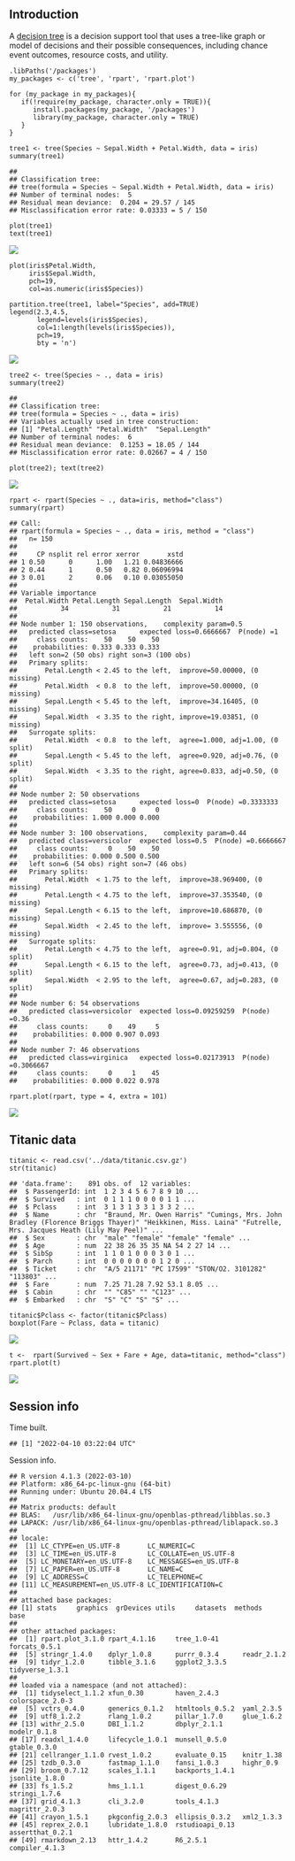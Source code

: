 Introduction
------------

A [decision tree](https://en.wikipedia.org/wiki/Decision_tree) is a
decision support tool that uses a tree-like graph or model of decisions
and their possible consequences, including chance event outcomes,
resource costs, and utility.

    .libPaths('/packages')
    my_packages <- c('tree', 'rpart', 'rpart.plot')

    for (my_package in my_packages){
       if(!require(my_package, character.only = TRUE)){
          install.packages(my_package, '/packages')
          library(my_package, character.only = TRUE)
       }
    }

    tree1 <- tree(Species ~ Sepal.Width + Petal.Width, data = iris)
    summary(tree1)

    ## 
    ## Classification tree:
    ## tree(formula = Species ~ Sepal.Width + Petal.Width, data = iris)
    ## Number of terminal nodes:  5 
    ## Residual mean deviance:  0.204 = 29.57 / 145 
    ## Misclassification error rate: 0.03333 = 5 / 150

    plot(tree1)
    text(tree1)

![](img/unnamed-chunk-1-1.png)

    plot(iris$Petal.Width,
         iris$Sepal.Width,
         pch=19,
         col=as.numeric(iris$Species))

    partition.tree(tree1, label="Species", add=TRUE)
    legend(2.3,4.5,
           legend=levels(iris$Species),
           col=1:length(levels(iris$Species)),
           pch=19,
           bty = 'n')

![](img/unnamed-chunk-2-1.png)

    tree2 <- tree(Species ~ ., data = iris)
    summary(tree2)

    ## 
    ## Classification tree:
    ## tree(formula = Species ~ ., data = iris)
    ## Variables actually used in tree construction:
    ## [1] "Petal.Length" "Petal.Width"  "Sepal.Length"
    ## Number of terminal nodes:  6 
    ## Residual mean deviance:  0.1253 = 18.05 / 144 
    ## Misclassification error rate: 0.02667 = 4 / 150

    plot(tree2); text(tree2)

![](img/unnamed-chunk-3-1.png)

    rpart <- rpart(Species ~ ., data=iris, method="class")
    summary(rpart)

    ## Call:
    ## rpart(formula = Species ~ ., data = iris, method = "class")
    ##   n= 150 
    ## 
    ##     CP nsplit rel error xerror       xstd
    ## 1 0.50      0      1.00   1.21 0.04836666
    ## 2 0.44      1      0.50   0.82 0.06096994
    ## 3 0.01      2      0.06   0.10 0.03055050
    ## 
    ## Variable importance
    ##  Petal.Width Petal.Length Sepal.Length  Sepal.Width 
    ##           34           31           21           14 
    ## 
    ## Node number 1: 150 observations,    complexity param=0.5
    ##   predicted class=setosa      expected loss=0.6666667  P(node) =1
    ##     class counts:    50    50    50
    ##    probabilities: 0.333 0.333 0.333 
    ##   left son=2 (50 obs) right son=3 (100 obs)
    ##   Primary splits:
    ##       Petal.Length < 2.45 to the left,  improve=50.00000, (0 missing)
    ##       Petal.Width  < 0.8  to the left,  improve=50.00000, (0 missing)
    ##       Sepal.Length < 5.45 to the left,  improve=34.16405, (0 missing)
    ##       Sepal.Width  < 3.35 to the right, improve=19.03851, (0 missing)
    ##   Surrogate splits:
    ##       Petal.Width  < 0.8  to the left,  agree=1.000, adj=1.00, (0 split)
    ##       Sepal.Length < 5.45 to the left,  agree=0.920, adj=0.76, (0 split)
    ##       Sepal.Width  < 3.35 to the right, agree=0.833, adj=0.50, (0 split)
    ## 
    ## Node number 2: 50 observations
    ##   predicted class=setosa      expected loss=0  P(node) =0.3333333
    ##     class counts:    50     0     0
    ##    probabilities: 1.000 0.000 0.000 
    ## 
    ## Node number 3: 100 observations,    complexity param=0.44
    ##   predicted class=versicolor  expected loss=0.5  P(node) =0.6666667
    ##     class counts:     0    50    50
    ##    probabilities: 0.000 0.500 0.500 
    ##   left son=6 (54 obs) right son=7 (46 obs)
    ##   Primary splits:
    ##       Petal.Width  < 1.75 to the left,  improve=38.969400, (0 missing)
    ##       Petal.Length < 4.75 to the left,  improve=37.353540, (0 missing)
    ##       Sepal.Length < 6.15 to the left,  improve=10.686870, (0 missing)
    ##       Sepal.Width  < 2.45 to the left,  improve= 3.555556, (0 missing)
    ##   Surrogate splits:
    ##       Petal.Length < 4.75 to the left,  agree=0.91, adj=0.804, (0 split)
    ##       Sepal.Length < 6.15 to the left,  agree=0.73, adj=0.413, (0 split)
    ##       Sepal.Width  < 2.95 to the left,  agree=0.67, adj=0.283, (0 split)
    ## 
    ## Node number 6: 54 observations
    ##   predicted class=versicolor  expected loss=0.09259259  P(node) =0.36
    ##     class counts:     0    49     5
    ##    probabilities: 0.000 0.907 0.093 
    ## 
    ## Node number 7: 46 observations
    ##   predicted class=virginica   expected loss=0.02173913  P(node) =0.3066667
    ##     class counts:     0     1    45
    ##    probabilities: 0.000 0.022 0.978

    rpart.plot(rpart, type = 4, extra = 101)

![](img/unnamed-chunk-4-1.png)

Titanic data
------------

    titanic <- read.csv('../data/titanic.csv.gz')
    str(titanic)

    ## 'data.frame':    891 obs. of  12 variables:
    ##  $ PassengerId: int  1 2 3 4 5 6 7 8 9 10 ...
    ##  $ Survived   : int  0 1 1 1 0 0 0 0 1 1 ...
    ##  $ Pclass     : int  3 1 3 1 3 3 1 3 3 2 ...
    ##  $ Name       : chr  "Braund, Mr. Owen Harris" "Cumings, Mrs. John Bradley (Florence Briggs Thayer)" "Heikkinen, Miss. Laina" "Futrelle, Mrs. Jacques Heath (Lily May Peel)" ...
    ##  $ Sex        : chr  "male" "female" "female" "female" ...
    ##  $ Age        : num  22 38 26 35 35 NA 54 2 27 14 ...
    ##  $ SibSp      : int  1 1 0 1 0 0 0 3 0 1 ...
    ##  $ Parch      : int  0 0 0 0 0 0 0 1 2 0 ...
    ##  $ Ticket     : chr  "A/5 21171" "PC 17599" "STON/O2. 3101282" "113803" ...
    ##  $ Fare       : num  7.25 71.28 7.92 53.1 8.05 ...
    ##  $ Cabin      : chr  "" "C85" "" "C123" ...
    ##  $ Embarked   : chr  "S" "C" "S" "S" ...

    titanic$Pclass <- factor(titanic$Pclass)
    boxplot(Fare ~ Pclass, data = titanic)

![](img/unnamed-chunk-5-1.png)

    t <-  rpart(Survived ~ Sex + Fare + Age, data=titanic, method="class")
    rpart.plot(t)

![](img/unnamed-chunk-5-2.png)

Session info
------------

Time built.

    ## [1] "2022-04-10 03:22:04 UTC"

Session info.

    ## R version 4.1.3 (2022-03-10)
    ## Platform: x86_64-pc-linux-gnu (64-bit)
    ## Running under: Ubuntu 20.04.4 LTS
    ## 
    ## Matrix products: default
    ## BLAS:   /usr/lib/x86_64-linux-gnu/openblas-pthread/libblas.so.3
    ## LAPACK: /usr/lib/x86_64-linux-gnu/openblas-pthread/liblapack.so.3
    ## 
    ## locale:
    ##  [1] LC_CTYPE=en_US.UTF-8       LC_NUMERIC=C              
    ##  [3] LC_TIME=en_US.UTF-8        LC_COLLATE=en_US.UTF-8    
    ##  [5] LC_MONETARY=en_US.UTF-8    LC_MESSAGES=en_US.UTF-8   
    ##  [7] LC_PAPER=en_US.UTF-8       LC_NAME=C                 
    ##  [9] LC_ADDRESS=C               LC_TELEPHONE=C            
    ## [11] LC_MEASUREMENT=en_US.UTF-8 LC_IDENTIFICATION=C       
    ## 
    ## attached base packages:
    ## [1] stats     graphics  grDevices utils     datasets  methods   base     
    ## 
    ## other attached packages:
    ##  [1] rpart.plot_3.1.0 rpart_4.1.16     tree_1.0-41      forcats_0.5.1   
    ##  [5] stringr_1.4.0    dplyr_1.0.8      purrr_0.3.4      readr_2.1.2     
    ##  [9] tidyr_1.2.0      tibble_3.1.6     ggplot2_3.3.5    tidyverse_1.3.1 
    ## 
    ## loaded via a namespace (and not attached):
    ##  [1] tidyselect_1.1.2 xfun_0.30        haven_2.4.3      colorspace_2.0-3
    ##  [5] vctrs_0.4.0      generics_0.1.2   htmltools_0.5.2  yaml_2.3.5      
    ##  [9] utf8_1.2.2       rlang_1.0.2      pillar_1.7.0     glue_1.6.2      
    ## [13] withr_2.5.0      DBI_1.1.2        dbplyr_2.1.1     modelr_0.1.8    
    ## [17] readxl_1.4.0     lifecycle_1.0.1  munsell_0.5.0    gtable_0.3.0    
    ## [21] cellranger_1.1.0 rvest_1.0.2      evaluate_0.15    knitr_1.38      
    ## [25] tzdb_0.3.0       fastmap_1.1.0    fansi_1.0.3      highr_0.9       
    ## [29] broom_0.7.12     scales_1.1.1     backports_1.4.1  jsonlite_1.8.0  
    ## [33] fs_1.5.2         hms_1.1.1        digest_0.6.29    stringi_1.7.6   
    ## [37] grid_4.1.3       cli_3.2.0        tools_4.1.3      magrittr_2.0.3  
    ## [41] crayon_1.5.1     pkgconfig_2.0.3  ellipsis_0.3.2   xml2_1.3.3      
    ## [45] reprex_2.0.1     lubridate_1.8.0  rstudioapi_0.13  assertthat_0.2.1
    ## [49] rmarkdown_2.13   httr_1.4.2       R6_2.5.1         compiler_4.1.3
